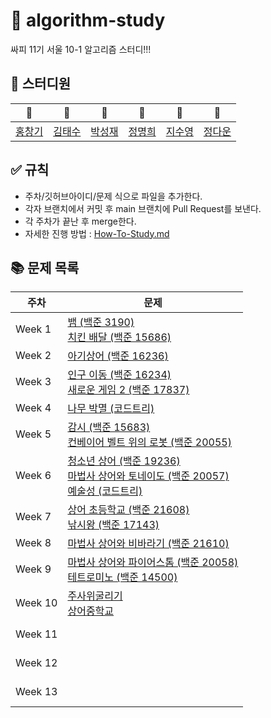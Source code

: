 # 🌟 algorithm-study

싸피 11기 서울 10-1 알고리즘 스터디!!!

## 🌱 스터디원

| 💠 | 🍎 |   🍐    | 🍈 | 🥑 | 🥔 |
| :--------: | :---------: |:-------:| :---------: | :---------: | :---------: |
| [홍창기](https://github.com/infikei) | [김태수](https://github.com/kimtaesoo99) | [박성재](https://github.com/qkrtjdwo5662) | [정명희](https://github.com/jmhee28) | [지수영](https://github.com/SooYoungJi) | [정다운](https://github.com/daunjeong824) |

## ✅ 규칙

- 주차/깃허브아이디/문제 식으로 파일을 추가한다.
- 각자 브랜치에서 커밋 후 main 브랜치에 Pull Request를 보낸다.
- 각 주차가 끝난 후 merge한다.
- 자세한 진행 방법 : [How-To-Study.md](https://github.com/SSAFY-10-1/algorithm-study/blob/main/How-To-Study.md)

## 📚 문제 목록

| 주차 | 문제 |
| ---- | ---- |
| Week 1 | [뱀 (백준 3190)](https://www.acmicpc.net/problem/3190) <br/> [치킨 배달 (백준 15686)](https://www.acmicpc.net/problem/15686) <br/> |
| Week 2 | [아기상어 (백준 16236)](https://www.acmicpc.net/problem/16236) <br/> |
| Week 3 | [인구 이동 (백준 16234)](https://www.acmicpc.net/problem/16234) <br/> [새로운 게임 2 (백준 17837)](https://www.acmicpc.net/problem/17837) <br/> |
| Week 4 | [나무 박멸 (코드트리)](https://www.codetree.ai/training-field/frequent-problems/problems/tree-kill-all) <br/> |
| Week 5 | [감시 (백준 15683)](https://acmicpc.net/problem/15683) <br/> [컨베이어 벨트 위의 로봇 (백준 20055)](https://acmicpc.net/problem/20055) <br/> |
| Week 6 | [청소년 상어 (백준 19236)](https://www.acmicpc.net/problem/19236) <br/> [마법사 상어와 토네이도 (백준 20057)](https://www.acmicpc.net/problem/20057) <br/> [예술성 (코드트리)](https://www.codetree.ai/training-field/frequent-problems/problems/artistry) <br/> |
| Week 7 | [상어 초등학교 (백준 21608)](https://www.acmicpc.net/problem/21608) <br/> [낚시왕 (백준 17143)](https://www.acmicpc.net/problem/17143) <br/> |
| Week 8 | [마법사 상어와 비바라기 (백준 21610)](https://www.acmicpc.net/problem/21610) <br/> |
| Week 9 | [마법사 상어와 파이어스톰 (백준 20058)](https://www.acmicpc.net/problem/20058) <br/> [테트로미노 (백준 14500)](https://www.acmicpc.net/problem/14500) <br/> |
| Week 10 | [주사위굴리기](https://www.acmicpc.net/problem/14499) <br/> [상어중학교](https://www.acmicpc.net/problem/21609) <br/> |
| Week 11 | []() <br/> []() <br/> |
| Week 12 | []() <br/> []() <br/> |
| Week 13 | []() <br/> []() <br/> |
